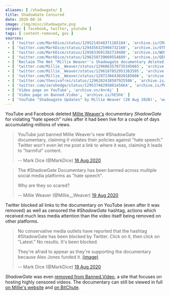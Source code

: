 ```yaml
---
aliases: [ /shadowgate/ ]
title: ShadowGate Censored
date: 2020-08-16
image: /img/misc/shadowgate.png
corpos: [ facebook, twitter, youtube ]
tags: [ content-removed, gov ]
sources:
 - [ 'twitter.com/MarkDice/status/1295214548371165184', 'archive.is/CMaxR' ]
 - [ 'twitter.com/MarkDice/status/1294356325904732160', 'archive.is/0TRBr' ]
 - [ 'twitter.com/MarkDice/status/1295833691302719488', 'archive.is/WUSKD' ]
 - [ 'twitter.com/MarkDice/status/1296250739069554689', 'archive.is/QEUGt' ]
 - [ 'Reclaim The Net "Millie Weaver''s Shadowgate documentary deleted by Facebook and YouTube" by Tom Parker (16 Aug 2020)', 'archive.is/A7vhZ' ]
 - [ 'twitter.com/Millie__Weaver/status/1296063578735345665', 'archive.is/vxLuU' ]
 - [ 'twitter.com/Millie__Weaver/status/1296187852951363595', 'archive.is/zBUJS' ]
 - [ 'twitter.com/Millie__Weaver/status/1297236643020185606', 'archive.is/Va5Ug' ]
 - [ 'twitter.com/thevivafrei/status/1296282438507925506', 'archive.is/4xC5g' ]
 - [ 'twitter.com/zerohedge/status/1295374829500145664', 'archive.is/PWPOy' ]
 - [ 'Video page on YouTube', 'archive.vn/4nrAj' ]
 - [ 'Video page on Banned.Video', 'archive.is/hEShk' ]
 - [ 'YouTube "Shadowgate Updates" by Millie Weaver (20 Aug 2020)', 'www.youtube.com/watch?v=ddeD6Oa8Mr8' ]
---
```


YouTube and Facebook deleted [Millie
Weaver's](https://www.millennialmillie.com) documentary _ShadowGate_ for
violating "hate speech" rules after it had been live for a couple of days
accumulating millions of views.

> YouTube just banned Millie Weaver's new #ShadowGate documentary, claiming it
> violates their policies against "hate speech." Twitter won't even let me post
> a link to where it was, claiming it leads to "harmful" content.
>
> -- Mark Dice (@MarkDice) [16 Aug 2020](http://archive.is/CMaxR)

> The #ShadowGate Documentary has been banned across multiple social media
> platforms as "hate speech". 
>
> Why are they so scared?
>
> -- Millie Weaver (@Millie__Weaver) [19 Aug 2020](http://archive.is/vxLuU)

Twitter blocked all links to the documentary on YouTube (even after it was
removed) as well as censored the _#ShadowGate_ hashtag, actions which received
much less media attention than the video itself being removed on other
platforms.

> No conservative media outlets have reported that the hashtag #ShadowGate has
> been blocked by Twitter. Click on it, then click on "Latest." No results.
> It's been blocked.
>
> They're afraid to appear as they're supporting the documentary because Alex
> Jones funded it. [(image)](markdice-1296250739069554689.png)
>
> -- Mark Dice (@MarkDice) [19 Aug 2020](http://archive.is/QEUGt)

_ShadowGate_ was even [removed from Banned.Video](https://archive.is/0vMl1), a
site that focuses on hosting highly censored videos. The documentary can still
be viewed in full [on Millie's website](https://www.millennialmillie.com) and
[on BitChute](https://www.bitchute.com/channel/m294VZFG6Kp1/).
